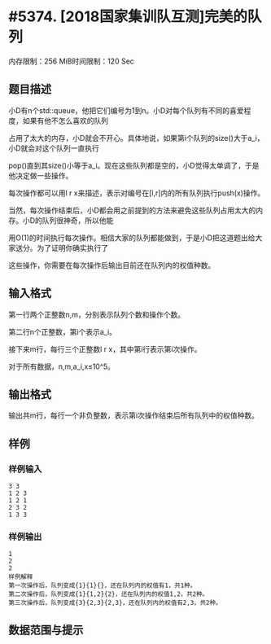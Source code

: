 # #5374. [2018国家集训队互测]完美的队列 

内存限制：256 MiB时间限制：120 Sec

## 题目描述

小D有n个std::queue<int>，他把它们编号为1到n。小D对每个队列有不同的喜爱程度，如果有他不怎么喜欢的队列

占用了太大的内存，小D就会不开心。具体地说，如果第i个队列的size()大于a_i，小D就会对这个队列一直执行

pop()直到其size()小等于a_i。现在这些队列都是空的，小D觉得太单调了，于是他决定做一些操作。

每次操作都可以用l r x来描述，表示对编号在[l,r]内的所有队列执行push(x)操作。

当然，每次操作结束后，小D都会用之前提到的方法来避免这些队列占用太大的内存。小D的队列很神奇，所以他能

用O(1)的时间执行每次操作。相信大家的队列都能做到，于是小D把这道题出给大家送分。为了证明你确实执行了

这些操作，你需要在每次操作后输出目前还在队列内的权值种数。

## 输入格式

第一行两个正整数n,m，分别表示队列个数和操作个数。

第二行n个正整数，第i个表示a_i。

接下来m行，每行三个正整数l r x，其中第i行表示第i次操作。

对于所有数据，n,m,a_i,x&le;10^5。

## 输出格式

输出共m行，每行一个非负整数，表示第i次操作结束后所有队列中的权值种数。

## 样例

### 样例输入

    
    3 3
    1 2 3
    1 2 1
    2 3 2
    1 3 3
    

### 样例输出

    
    1
    2
    2
    样例解释
    第一次操作后，队列变成{1}{1}{}，还在队列内的权值有1，共1种。
    第二次操作后，队列变成{1}{1,2}{2}，还在队列内的权值1,2，共2种。
    第三次操作后，队列变成{3}{2,3}{2,3}，还在队列内的权值有2,3，共2种。
    

## 数据范围与提示

